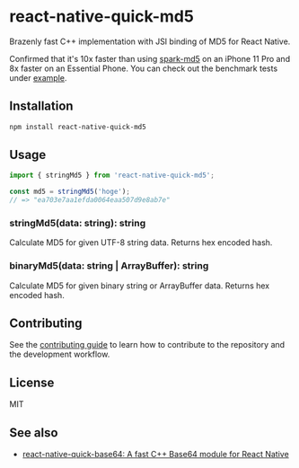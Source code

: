 # react-native-quick-md5

Brazenly fast C++ implementation with JSI binding of MD5 for React Native.

Confirmed that it's 10x faster than using [spark-md5](https://github.com/satazor/js-spark-md5) on an iPhone 11 Pro and 8x faster on an Essential Phone.
You can check out the benchmark tests under [example](./example).

## Installation

```sh
npm install react-native-quick-md5
```

## Usage

```js
import { stringMd5 } from 'react-native-quick-md5';

const md5 = stringMd5('hoge');
// => "ea703e7aa1efda0064eaa507d9e8ab7e"
```

### stringMd5(data: string): string

Calculate MD5 for given UTF-8 string data.
Returns hex encoded hash.

### binaryMd5(data: string | ArrayBuffer): string

Calculate MD5 for given binary string or ArrayBuffer data.
Returns hex encoded hash.

## Contributing

See the [contributing guide](CONTRIBUTING.md) to learn how to contribute to the repository and the development workflow.

## License

MIT

## See also

- [react-native-quick-base64: A fast C++ Base64 module for React Native](https://github.com/craftzdog/react-native-quick-base64)
